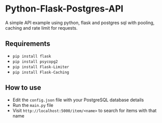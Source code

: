 # Python-Flask-Postgres-API
A simple API example using python, flask and postgres sql with pooling, caching and rate limit for requests.

## Requirements
- `pip install flask`
- `pip install psycopg2`
- `pip install Flask-Limiter`
- `pip install Flask-Caching`

## How to use
- Edit the `config.json` file with your PostgreSQL database details
- Run the `main.py` file
- Visit `http://localhost:5000/item/<name>` to search for items with that name
